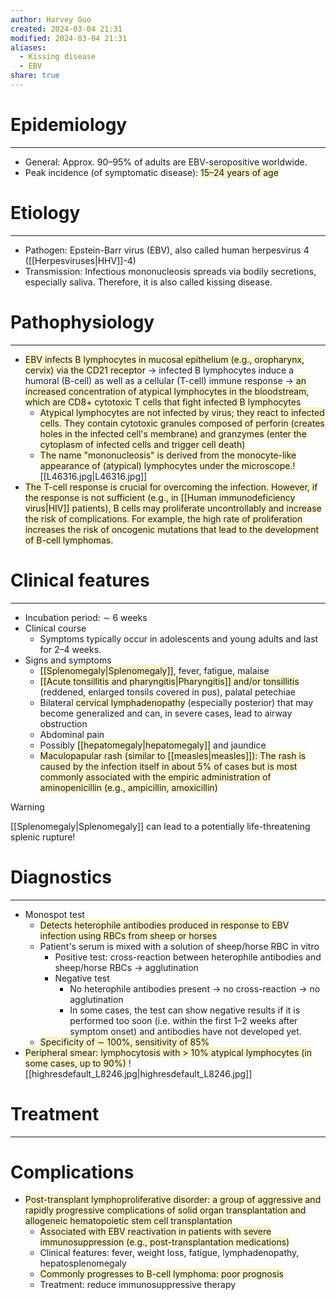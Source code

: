 ```yaml
---
author: Harvey Guo
created: 2024-03-04 21:31
modified: 2024-03-04 21:31
aliases:
  - Kissing disease
  - EBV
share: true
---
```

# Epidemiology
---
- General: Approx. 90–95% of adults are EBV-seropositive worldwide.
- Peak incidence (of symptomatic disease): <span style="background:rgba(240, 200, 0, 0.2)">15–24 years of age</span>

# Etiology
---
- Pathogen: Epstein-Barr virus (EBV), also called human herpesvirus 4 ([[Herpesviruses|HHV]]-4)
- Transmission: Infectious mononucleosis spreads via bodily secretions, especially saliva. Therefore, it is also called kissing disease.

# Pathophysiology
---
- <span style="background:rgba(240, 200, 0, 0.2)">EBV infects B lymphocytes in mucosal epithelium (e.g., oropharynx, cervix) via the CD21 receptor</span> → infected B lymphocytes induce a humoral (B-cell) as well as a cellular (T-cell) immune response  → <span style="background:rgba(240, 200, 0, 0.2)">an increased concentration of atypical lymphocytes in the bloodstream, which are CD8+ cytotoxic T cells that fight infected B lymphocytes</span> 
	- <span style="background:rgba(240, 200, 0, 0.2)">Atypical lymphocytes are not infected by virus; they react to infected cells. They contain cytotoxic granules composed of perforin (creates holes in the infected cell's membrane) and granzymes (enter the cytoplasm of infected cells and trigger cell death)</span>
	- <span style="background:rgba(240, 200, 0, 0.2)">The name "mononucleosis" is derived from the monocyte-like appearance of (atypical) lymphocytes under the microscope.</span>![[L46316.jpg|L46316.jpg]]
- <span style="background:rgba(240, 200, 0, 0.2)">The T-cell response is crucial for overcoming the infection. However, if the response is not sufficient (e.g., in [[Human immunodeficiency virus|HIV]] patients), B cells may proliferate uncontrollably and increase the risk of complications. For example, the high rate of proliferation increases the risk of oncogenic mutations that lead to the development of B-cell lymphomas.</span>

# Clinical features
---
- Incubation period: ∼ 6 weeks
- Clinical course
	- Symptoms typically occur in adolescents and young adults and last for 2–4 weeks.
- Signs and symptoms
	- <span style="background:rgba(240, 200, 0, 0.2)">[[Splenomegaly|Splenomegaly]]</span>, fever, fatigue, malaise 
	- <span style="background:rgba(240, 200, 0, 0.2)">[[Acute tonsillitis and pharyngitis|Pharyngitis]] and/or tonsillitis</span> (reddened, enlarged tonsils covered in pus), palatal petechiae 
	- Bilateral <span style="background:rgba(240, 200, 0, 0.2)">cervical lymphadenopathy</span> (especially posterior) that may become generalized and can, in severe cases, lead to airway obstruction
	- Abdominal pain
	- Possibly <span style="background:rgba(240, 200, 0, 0.2)">[[hepatomegaly|hepatomegaly]]</span> and jaundice 
	- <span style="background:rgba(240, 200, 0, 0.2)">Maculopapular rash (similar to [[measles|measles]]): The rash is caused by the infection itself in about 5% of cases but is most commonly associated with the empiric administration of aminopenicillin (e.g., ampicillin, amoxicillin)</span>

>[!warning] 
>[[Splenomegaly|Splenomegaly]] can lead to a potentially life-threatening splenic rupture!
# Diagnostics
---
- Monospot test
	- <span style="background:rgba(240, 200, 0, 0.2)">Detects heterophile antibodies produced in response to EBV infection using RBCs from sheep or horses</span>
	- Patient's serum is mixed with a solution of sheep/horse RBC in vitro
		- Positive test: cross-reaction between heterophile antibodies and sheep/horse RBCs → agglutination
		- Negative test
			- No heterophile antibodies present → no cross-reaction → no agglutination
			- In some cases, the test can show negative results if it is performed too soon (i.e. within the first 1–2 weeks after symptom onset) and antibodies have not developed yet.
	- <span style="background:rgba(240, 200, 0, 0.2)">Specificity of ∼ 100%, sensitivity of 85%</span>
- <span style="background:rgba(240, 200, 0, 0.2)">Peripheral smear: lymphocytosis with > 10% atypical lymphocytes (in some cases, up to 90%) </span>![[highresdefault_L8246.jpg|highresdefault_L8246.jpg]]

# Treatment
---

# Complications
- <span style="background:rgba(240, 200, 0, 0.2)">Post-transplant lymphoproliferative disorder: a group of aggressive and rapidly progressive complications of solid organ transplantation and allogeneic hematopoietic stem cell transplantation</span>
	- <span style="background:rgba(240, 200, 0, 0.2)">Associated with EBV reactivation in patients with severe immunosuppression (e.g., post-transplantation medications)</span>
	- Clinical features: fever, weight loss, fatigue, lymphadenopathy, hepatosplenomegaly
	- <span style="background:rgba(240, 200, 0, 0.2)">Commonly progresses to B-cell lymphoma: poor prognosis</span>
	- Treatment: reduce immunosuppressive therapy